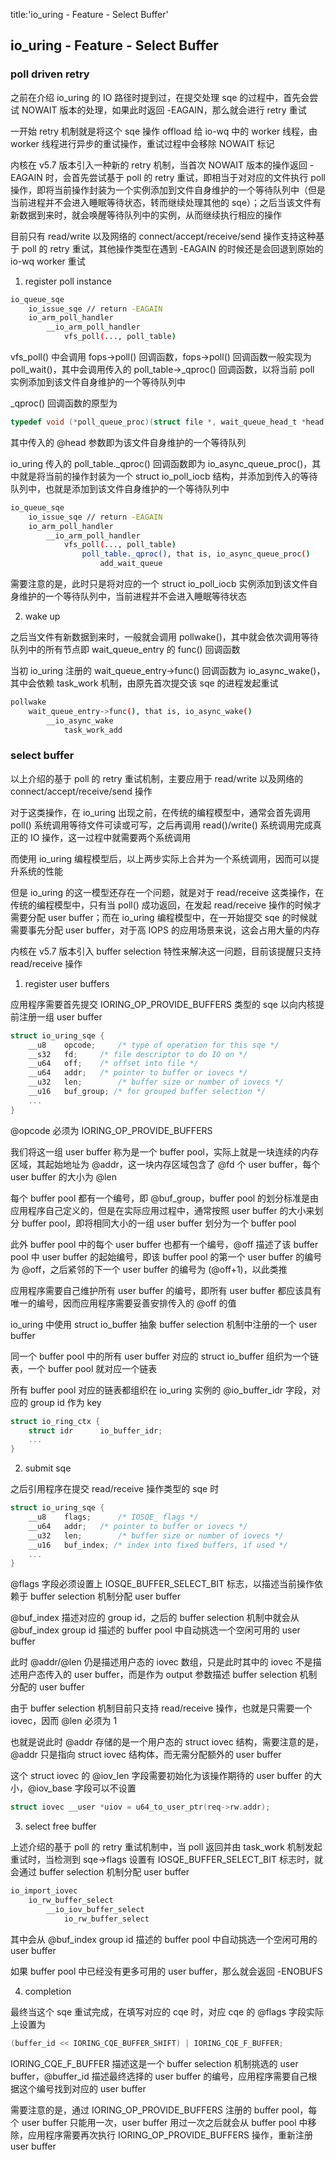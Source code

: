 title:'io_uring - Feature - Select Buffer'
## io_uring - Feature - Select Buffer

### poll driven retry

之前在介绍 io_uring 的 IO 路径时提到过，在提交处理 sqe 的过程中，首先会尝试 NOWAIT 版本的处理，如果此时返回 -EAGAIN，那么就会进行 retry 重试

一开始 retry 机制就是将这个 sqe 操作 offload 给 io-wq 中的 worker 线程，由 worker 线程进行异步的重试操作，重试过程中会移除 NOWAIT 标记

内核在 v5.7 版本引入一种新的 retry 机制，当首次 NOWAIT 版本的操作返回 -EAGAIN 时，会首先尝试基于 poll 的 retry 重试，即相当于对对应的文件执行 poll 操作，即将当前操作封装为一个实例添加到文件自身维护的一个等待队列中（但是当前进程并不会进入睡眠等待状态，转而继续处理其他的 sqe）；之后当该文件有新数据到来时，就会唤醒等待队列中的实例，从而继续执行相应的操作

目前只有 read/write 以及网络的 connect/accept/receive/send 操作支持这种基于 poll 的 retry 重试，其他操作类型在遇到 -EAGAIN 的时候还是会回退到原始的 io-wq worker 重试


1. register poll instance

```sh
io_queue_sqe
    io_issue_sqe // return -EAGAIN
    io_arm_poll_handler
        __io_arm_poll_handler
            vfs_poll(..., poll_table)
```

vfs_poll() 中会调用 fops->poll() 回调函数，fops->poll() 回调函数一般实现为 poll_wait()，其中会调用传入的 poll_table->_qproc() 回调函数，以将当前 poll 实例添加到该文件自身维护的一个等待队列中

_qproc() 回调函数的原型为

```c
typedef void (*poll_queue_proc)(struct file *, wait_queue_head_t *head, struct poll_table_struct *p);
```

其中传入的 @head 参数即为该文件自身维护的一个等待队列


io_uring 传入的 poll_table._qproc() 回调函数即为 io_async_queue_proc()，其中就是将当前的操作封装为一个 struct io_poll_iocb 结构，并添加到传入的等待队列中，也就是添加到该文件自身维护的一个等待队列中

```sh
io_queue_sqe
    io_issue_sqe // return -EAGAIN
    io_arm_poll_handler
        __io_arm_poll_handler
            vfs_poll(..., poll_table)
                poll_table._qproc(), that is, io_async_queue_proc()
                    add_wait_queue
```

需要注意的是，此时只是将对应的一个 struct io_poll_iocb 实例添加到该文件自身维护的一个等待队列中，当前进程并不会进入睡眠等待状态


2. wake up

之后当文件有新数据到来时，一般就会调用 pollwake()，其中就会依次调用等待队列中的所有节点即 wait_queue_entry 的 func() 回调函数

当初 io_uring 注册的 wait_queue_entry->func() 回调函数为 io_async_wake()，其中会依赖 task_work 机制，由原先首次提交该 sqe 的进程发起重试

```sh
pollwake
    wait_queue_entry->func(), that is, io_async_wake()
        __io_async_wake
            task_work_add
```


### select buffer

以上介绍的基于 poll 的 retry 重试机制，主要应用于 read/write 以及网络的 connect/accept/receive/send 操作

对于这类操作，在 io_uring 出现之前，在传统的编程模型中，通常会首先调用 poll() 系统调用等待文件可读或可写，之后再调用 read()/write() 系统调用完成真正的 IO 操作，这一过程中就需要两个系统调用

而使用 io_uring 编程模型后，以上两步实际上合并为一个系统调用，因而可以提升系统的性能

但是 io_uring 的这一模型还存在一个问题，就是对于 read/receive 这类操作，在传统的编程模型中，只有当 poll() 成功返回，在发起 read/receive 操作的时候才需要分配 user buffer；而在 io_uring 编程模型中，在一开始提交 sqe 的时候就需要事先分配 user buffer，对于高 IOPS 的应用场景来说，这会占用大量的内存

内核在 v5.7 版本引入 buffer selection 特性来解决这一问题，目前该提醒只支持 read/receive 操作


1. register user buffers

应用程序需要首先提交 IORING_OP_PROVIDE_BUFFERS 类型的 sqe 以向内核提前注册一组 user buffer

```c
struct io_uring_sqe {
	__u8	opcode;		/* type of operation for this sqe */
	__s32	fd;		/* file descriptor to do IO on */
	__u64	off;	/* offset into file */
	__u64	addr;	/* pointer to buffer or iovecs */
	__u32	len;		/* buffer size or number of iovecs */
	__u16	buf_group; /* for grouped buffer selection */
	...
}
```

@opcode 必须为 IORING_OP_PROVIDE_BUFFERS

我们将这一组 user buffer 称为是一个 buffer pool，实际上就是一块连续的内存区域，其起始地址为 @addr，这一块内存区域包含了 @fd 个 user buffer，每个 user buffer 的大小为 @len

每个 buffer pool 都有一个编号，即 @buf_group，buffer pool 的划分标准是由应用程序自己定义的，但是在实际应用过程中，通常按照 user buffer 的大小来划分 buffer pool，即将相同大小的一组 user buffer 划分为一个 buffer pool

此外 buffer pool 中的每个 user buffer 也都有一个编号，@off 描述了该 buffer pool 中 user buffer 的起始编号，即该 buffer pool 的第一个 user buffer 的编号为 @off，之后紧邻的下一个 user buffer 的编号为 (@off+1)，以此类推

应用程序需要自己维护所有 user buffer 的编号，即所有 user buffer 都应该具有唯一的编号，因而应用程序需要妥善安排传入的 @off 的值


io_uring 中使用 struct io_buffer 抽象 buffer selection 机制中注册的一个 user buffer

同一个 buffer pool 中的所有 user buffer 对应的 struct io_buffer 组织为一个链表，一个 buffer pool 就对应一个链表

所有 buffer pool 对应的链表都组织在 io_uring 实例的 @io_buffer_idr 字段，对应的 group id 作为 key

```c
struct io_ring_ctx {
	struct idr		io_buffer_idr;
	...
}
```


2. submit sqe

之后引用程序在提交 read/receive 操作类型的 sqe 时

```c
struct io_uring_sqe {
	__u8	flags;		/* IOSQE_ flags */
	__u64	addr;	/* pointer to buffer or iovecs */
	__u32	len;		/* buffer size or number of iovecs */
	__u16	buf_index; /* index into fixed buffers, if used */
	...
}
```

@flags 字段必须设置上 IOSQE_BUFFER_SELECT_BIT 标志，以描述当前操作依赖于 buffer selection 机制分配 user buffer

@buf_index 描述对应的 group id，之后的 buffer selection 机制中就会从 @buf_index group id 描述的 buffer pool 中自动挑选一个空闲可用的 user buffer



此时 @addr/@len 仍是描述用户态的 iovec 数组，只是此时其中的 iovec 不是描述用户态传入的 user buffer，而是作为 output 参数描述 buffer selection 机制分配的 user buffer

由于 buffer selection 机制目前只支持 read/receive 操作，也就是只需要一个 iovec，因而 @len 必须为 1

也就是说此时 @addr 存储的是一个用户态的 struct iovec 结构，需要注意的是，@addr 只是指向 struct iovec 结构体，而无需分配额外的 user buffer

这个 struct iovec 的 @iov_len 字段需要初始化为该操作期待的 user buffer 的大小，@iov_base 字段可以不设置

```c
struct iovec __user *uiov = u64_to_user_ptr(req->rw.addr);
```



3. select free buffer

上述介绍的基于 poll 的 retry 重试机制中，当 poll 返回并由 task_work 机制发起重试时，当检测到 sqe->flags 设置有 IOSQE_BUFFER_SELECT_BIT 标志时，就会通过 buffer selection 机制分配 user buffer

```c
io_import_iovec
    io_rw_buffer_select
        __io_iov_buffer_select
            io_rw_buffer_select
```

其中会从 @buf_index group id 描述的 buffer pool 中自动挑选一个空闲可用的 user buffer

如果 buffer pool 中已经没有更多可用的 user buffer，那么就会返回 -ENOBUFS


4. completion

最终当这个 sqe 重试完成，在填写对应的 cqe 时，对应 cqe 的 @flags 字段实际上设置为

```c
(buffer_id << IORING_CQE_BUFFER_SHIFT) | IORING_CQE_F_BUFFER;
```

IORING_CQE_F_BUFFER 描述这是一个 buffer selection 机制挑选的 user buffer，@buffer_id 描述最终选择的 user buffer 的编号，应用程序需要自己根据这个编号找到对应的 user buffer


需要注意的是，通过 IORING_OP_PROVIDE_BUFFERS 注册的 buffer pool，每个 user buffer 只能用一次，user buffer 用过一次之后就会从 buffer pool 中移除，应用程序需要再次执行 IORING_OP_PROVIDE_BUFFERS 操作，重新注册 user buffer


